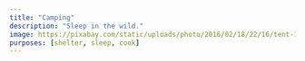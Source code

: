 ```yaml
---
title: "Camping"
description: "Sleep in the wild."
image: https://pixabay.com/static/uploads/photo/2016/02/18/22/16/tent-1208201_960_720.jpg
purposes: [shelter, sleep, cook]
---
```

